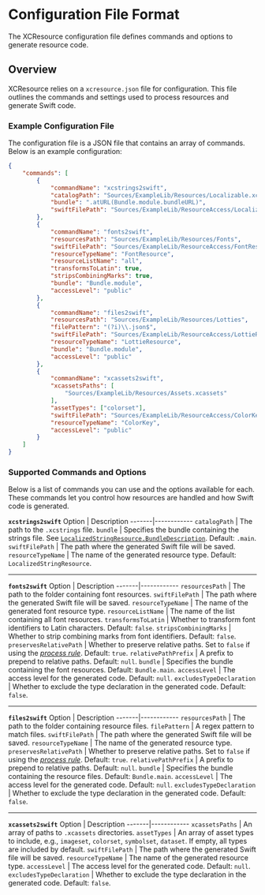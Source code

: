 # Configuration File Format

The XCResource configuration file defines commands and options to generate resource code.

## Overview

XCResource relies on a `xcresource.json` file for configuration.
This file outlines the commands and settings used to process resources and generate Swift code.

### Example Configuration File

The configuration file is a JSON file that contains an array of commands.
Below is an example configuration:

```json
{
    "commands": [
        {
            "commandName": "xcstrings2swift",
            "catalogPath": "Sources/ExampleLib/Resources/Localizable.xcstrings",
            "bundle": ".atURL(Bundle.module.bundleURL)",
            "swiftFilePath": "Sources/ExampleLib/ResourceAccess/LocalizedStringResource+.swift"
        },
        {
            "commandName": "fonts2swift",
            "resourcesPath": "Sources/ExampleLib/Resources/Fonts",
            "swiftFilePath": "Sources/ExampleLib/ResourceAccess/FontResource.swift",
            "resourceTypeName": "FontResource",
            "resourceListName": "all",
            "transformsToLatin": true,
            "stripsCombiningMarks": true,
            "bundle": "Bundle.module",
            "accessLevel": "public"
        },
        {
            "commandName": "files2swift",
            "resourcesPath": "Sources/ExampleLib/Resources/Lotties",
            "filePattern": "(?i)\\.json$",
            "swiftFilePath": "Sources/ExampleLib/ResourceAccess/LottieResource.swift",
            "resourceTypeName": "LottieResource",
            "bundle": "Bundle.module",
            "accessLevel": "public"
        },
        {
            "commandName": "xcassets2swift",
            "xcassetsPaths": [
                "Sources/ExampleLib/Resources/Assets.xcassets"
            ],
            "assetTypes": ["colorset"],
            "swiftFilePath": "Sources/ExampleLib/ResourceAccess/ColorKey.swift",
            "resourceTypeName": "ColorKey",
            "accessLevel": "public"
        }
    ]
}
```

### Supported Commands and Options

Below is a list of commands you can use and the options available for each.
These commands let you control how resources are handled and how Swift code is generated.

**`xcstrings2swift`**
Option | Description
-------|------------
`catalogPath` | The path to the `.xcstrings` file.
`bundle` | Specifies the bundle containing the strings file. See [`LocalizedStringResource.BundleDescription`](https://developer.apple.com/documentation/foundation/localizedstringresource/bundledescription). Default: `.main`.
`swiftFilePath` | The path where the generated Swift file will be saved.
`resourceTypeName` | The name of the generated resource type. Default: `LocalizedStringResource`.

---

**`fonts2swift`**
Option | Description
-------|------------
`resourcesPath` | The path to the folder containing font resources.
`swiftFilePath` | The path where the generated Swift file will be saved.
`resourceTypeName` | The name of the generated font resource type.
`resourceListName` | The name of the list containing all font resources.
`transformsToLatin` | Whether to transform font identifiers to Latin characters. Default: `false`.
`stripsCombiningMarks` | Whether to strip combining marks from font identifiers. Default: `false`.
`preservesRelativePath` | Whether to preserve relative paths. Set to `false` if using the [*process rule*](https://developer.apple.com/documentation/xcode/bundling-resources-with-a-swift-package#Explicitly-declare-or-exclude-resources). Default: `true`.
`relativePathPrefix` | A prefix to prepend to relative paths. Default: `null`.
`bundle` | Specifies the bundle containing the font resources. Default: `Bundle.main`.
`accessLevel` | The access level for the generated code. Default: `null`.
`excludesTypeDeclaration` | Whether to exclude the type declaration in the generated code. Default: `false`.

---

**`files2swift`**
Option | Description
-------|------------
`resourcesPath` | The path to the folder containing resource files.
`filePattern` | A regex pattern to match files.
`swiftFilePath` | The path where the generated Swift file will be saved.
`resourceTypeName` | The name of the generated resource type.
`preservesRelativePath` | Whether to preserve relative paths. Set to `false` if using the [*process rule*](https://developer.apple.com/documentation/xcode/bundling-resources-with-a-swift-package#Explicitly-declare-or-exclude-resources). Default: `true`.
`relativePathPrefix` | A prefix to prepend to relative paths. Default: `null`.
`bundle` | Specifies the bundle containing the resource files. Default: `Bundle.main`.
`accessLevel` | The access level for the generated code. Default: `null`.
`excludesTypeDeclaration` | Whether to exclude the type declaration in the generated code. Default: `false`.

---

**`xcassets2swift`**
Option | Description
-------|------------
`xcassetsPaths` | An array of paths to `.xcassets` directories.
`assetTypes` | An array of asset types to include, e.g., `imageset`, `colorset`, `symbolset`, `dataset`. If empty, all types are included by default.
`swiftFilePath` | The path where the generated Swift file will be saved.
`resourceTypeName` | The name of the generated resource type.
`accessLevel` | The access level for the generated code. Default: `null`.
`excludesTypeDeclaration` | Whether to exclude the type declaration in the generated code. Default: `false`.
